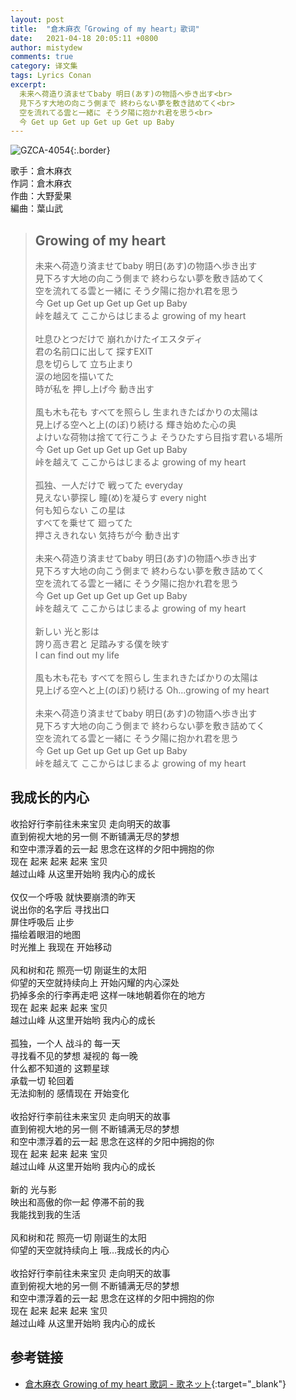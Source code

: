 ```yaml
---
layout: post
title:  "倉木麻衣「Growing of my heart」歌词"
date:   2021-04-18 20:05:11 +0800
author: mistydew
comments: true
category: 译文集
tags: Lyrics Conan
excerpt:
  未来へ荷造り済ませてbaby 明日(あす)の物語へ歩き出す<br>
  見下ろす大地の向こう側まで 終わらない夢を敷き詰めてく<br>
  空を流れてる雲と一緒に そう夕陽に抱かれ君を思う<br>
  今 Get up Get up Get up Get up Baby
---
```

![GZCA-4054](https://www.mai-kuraki.com/jacket/sg/GZCA-4054.jpg){:.border}

歌手：倉木麻衣<br>
作詞：倉木麻衣<br>
作曲：大野愛果<br>
編曲：葉山武

<blockquote class="original">
  <h2>Growing of my heart</h2>
  <p>
    未来へ荷造り済ませてbaby 明日(あす)の物語へ歩き出す<br>
    見下ろす大地の向こう側まで 終わらない夢を敷き詰めてく<br>
    空を流れてる雲と一緒に そう夕陽に抱かれ君を思う<br>
    今 Get up Get up Get up Get up Baby<br>
    峠を越えて ここからはじまるよ growing of my heart<br>
    <br>
    吐息ひとつだけで 崩れかけたイエスタディ<br>
    君の名前口に出して 探すEXIT<br>
    息を切らして 立ち止まり<br>
    涙の地図を描いてた<br>
    時が私を 押し上げ今 動き出す<br>
    <br>
    風も木も花も すべてを照らし 生まれきたばかりの太陽は<br>
    見上げる空へと上(のぼ)り続ける 輝き始めた心の奥<br>
    よけいな荷物は捨てて行こうよ そうひたすら目指す君いる場所<br>
    今 Get up Get up Get up Get up Baby<br>
    峠を越えて ここからはじまるよ growing of my heart<br>
    <br>
    孤独、一人だけで 戦ってた everyday<br>
    見えない夢探し 瞳(め)を凝らす every night<br>
    何も知らない この星は<br>
    すべてを乗せて 廻ってた<br>
    押さえきれない 気持ちが今 動き出す<br>
    <br>
    未来へ荷造り済ませてbaby 明日(あす)の物語へ歩き出す<br>
    見下ろす大地の向こう側まで 終わらない夢を敷き詰めてく<br>
    空を流れてる雲と一緒に そう夕陽に抱かれ君を思う<br>
    今 Get up Get up Get up Get up Baby<br>
    峠を越えて ここからはじまるよ growing of my heart<br>
    <br>
    新しい 光と影は<br>
    誇り高き君と 足踏みする僕を映す<br>
    I can find out my life<br>
    <br>
    風も木も花も すべてを照らし 生まれきたばかりの太陽は<br>
    見上げる空へと上(のぼ)り続ける Oh...growing of my heart<br>
    <br>
    未来へ荷造り済ませてbaby 明日(あす)の物語へ歩き出す<br>
    見下ろす大地の向こう側まで 終わらない夢を敷き詰めてく<br>
    空を流れてる雲と一緒に そう夕陽に抱かれ君を思う<br>
    今 Get up Get up Get up Get up Baby<br>
    峠を越えて ここからはじまるよ growing of my heart
  </p>
</blockquote>

<div class="translation">
  <h2>我成长的内心</h2>
  <p>
    收拾好行李前往未来宝贝 走向明天的故事<br>
    直到俯视大地的另一侧 不断铺满无尽的梦想<br>
    和空中漂浮着的云一起 思念在这样的夕阳中拥抱的你<br>
    现在 起来 起来 起来 宝贝<br>
    越过山峰 从这里开始哟 我内心的成长<br>
    <br>
    仅仅一个呼吸 就快要崩溃的昨天<br>
    说出你的名字后 寻找出口<br>
    屏住呼吸后 止步<br>
    描绘着眼泪的地图<br>
    时光推上 我现在 开始移动<br>
    <br>
    风和树和花 照亮一切 刚诞生的太阳<br>
    仰望的天空就持续向上 开始闪耀的内心深处<br>
    扔掉多余的行李再走吧 这样一味地朝着你在的地方<br>
    现在 起来 起来 起来 宝贝<br>
    越过山峰 从这里开始哟 我内心的成长<br>
    <br>
    孤独，一个人 战斗的 每一天<br>
    寻找看不见的梦想 凝视的 每一晚<br>
    什么都不知道的 这颗星球<br>
    承载一切 轮回着<br>
    无法抑制的 感情现在 开始变化<br>
    <br>
    收拾好行李前往未来宝贝 走向明天的故事<br>
    直到俯视大地的另一侧 不断铺满无尽的梦想<br>
    和空中漂浮着的云一起 思念在这样的夕阳中拥抱的你<br>
    现在 起来 起来 起来 宝贝<br>
    越过山峰 从这里开始哟 我内心的成长<br>
    <br>
    新的 光与影<br>
    映出和高傲的你一起 停滞不前的我<br>
    我能找到我的生活<br>
    <br>
    风和树和花 照亮一切 刚诞生的太阳<br>
    仰望的天空就持续向上 哦…我成长的内心<br>
    <br>
    收拾好行李前往未来宝贝 走向明天的故事<br>
    直到俯视大地的另一侧 不断铺满无尽的梦想<br>
    和空中漂浮着的云一起 思念在这样的夕阳中拥抱的你<br>
    现在 起来 起来 起来 宝贝<br>
    越过山峰 从这里开始哟 我内心的成长
  </p>
</div>

## 参考链接

* [倉木麻衣 Growing of my heart 歌詞 - 歌ネット](https://www.uta-net.com/song/35382/){:target="_blank"}
